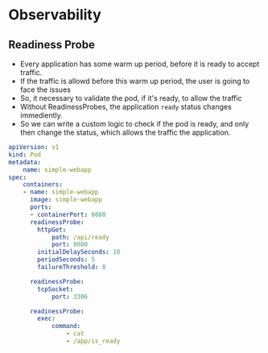 # Observability

## Readiness Probe
* Every application has some warm up period, before it is ready to accept traffic. 
* If the traffic is allowd before this warm up period, the user is going to face the issues
* So, it necessary to validate the pod, if it's ready, to allow the traffic
* Without ReadinessProbes, the application `ready` status changes immediently.
* So we can write a custom logic to check if the pod is ready, and only then change the status, which allows the traffic the application.

```yaml
apiVersion: v1
kind: Pod
metadata:
    name: simple-webapp
spec:
    containers:
    - name: simple-webapp
      image: simple-webapp
      ports:
      - containerPort: 8080
      readinessProbe:
        httpGet:
            path: /api/ready
            port: 8080
        initialDelaySeconds: 10
        periodSeconds: 5
        failureThreshold: 8
```

```yaml
      readinessProbe:
        tcpSocket:
            port: 3306
```

```yaml
      readinessProbe:
        exec:
            command:
                - cat
                - /app/is_ready
```
